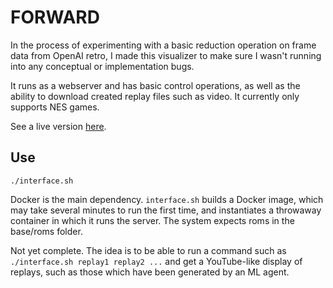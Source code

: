 
# FORWARD

In the process of experimenting with a basic reduction operation on frame data from OpenAI retro, I made this visualizer to make sure I wasn't running into any conceptual or implementation bugs.

It runs as a webserver and has basic control operations, as well as the ability to download created replay files such as video. It currently only supports NES games.

See a live version [here](http://ec2-54-176-62-21.us-west-1.compute.amazonaws.com).

## Use

    ./interface.sh

Docker is the main dependency. `interface.sh` builds a Docker image, which may take several minutes to run the first time, and instantiates a throwaway container in which it runs the server. The system expects roms in the base/roms folder.

Not yet complete. The idea is to be able to run a command such as `./interface.sh replay1 replay2 ...` and get a YouTube-like display of replays, such as those which have been generated by an ML agent.